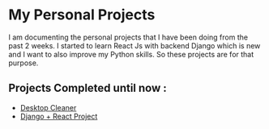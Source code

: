 
# My Personal Projects

I am documenting the personal projects that I have been doing from the past 2 weeks. I started to learn React Js with backend Django which is new and I want to also improve my Python skills. So these projects are for that purpose.

## Projects Completed until now :

* [Desktop Cleaner](https://github.com/manojkumarsanam/Projects/tree/master/Desktop%20Cleaner)
* [Django + React Project](https://github.com/manojkumarsanam/Projects/tree/master/django-react)